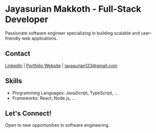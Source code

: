 # Jayasurian Makkoth - Full-Stack Developer

Passionate software engineer specializing in building scalable and user-friendly web applications.

## Contact

[LinkedIn](https://www.linkedin.com/in/jayasurianmakkoth/) | [Portfolio Website](https://portfolio.thejay.dev/) | jayasurian123@gmail.com

## Skills

- Programming Languages: JavaScript, TypeScript, ...
- Frameworks: React, Node.js, ...

## Let's Connect!

Open to new opportunities in software engineering.
